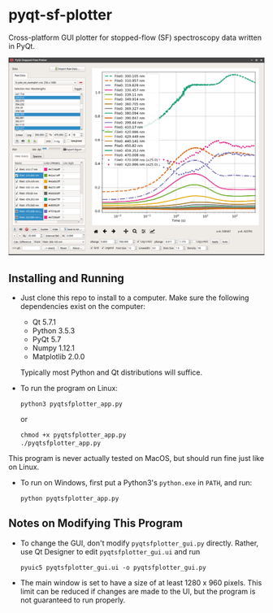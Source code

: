 # pyqt-sf-plotter

Cross-platform GUI plotter for stopped-flow (SF) spectroscopy data written in PyQt.

![ScreenShot](/exampleData/screenshot-xfce.png)

## Installing and Running

* Just clone this repo to install to a computer. Make sure the following dependencies exist on the computer: 
  * Qt 5.7.1
  * Python 3.5.3
  * PyQt 5.7
  * Numpy 1.12.1
  * Matplotlib 2.0.0
 
   Typically most Python and Qt distributions will suffice.

* To run the program on Linux:

  ```
  python3 pyqtsfplotter_app.py
  ```
    
  or
  
  ```
  chmod +x pyqtsfplotter_app.py
  ./pyqtsfplotter_app.py
  ```

This program is never actually tested on MacOS, but should run fine just like on Linux.

* To run on Windows, first put a Python3's `python.exe` in `PATH`, and run:

  ```
  python pyqtsfplotter_app.py
  ```
    
## Notes on Modifying This Program

* To change the GUI, don't modify `pyqtsfplotter_gui.py` directly. Rather, use Qt Designer to edit `pyqtsfplotter_gui.ui` and run

  ```
  pyuic5 pyqtsfplotter_gui.ui -o pyqtsfplotter_gui.py
  ```

* The main window is set to have a size of at least 1280 x 960 pixels. This limit can be reduced if changes are made to the UI, but the program is not guaranteed to run properly. 
